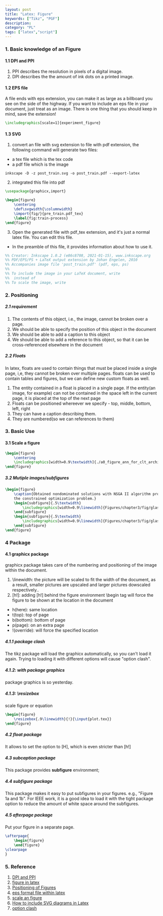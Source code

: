 ```yaml
---
layout: post
title: "Latex: Figure"
keywords: ["Tikz", "PGF"]
description: 
category: "PL"
tags: ["latex","script"]
---
```


### 1. Basic knowledge of an Figure 

#### 1.1 DPI and PPI
1. PPI describes the resolution in pixels of a digital image. 
2. DPI describes the the amount of ink dots on a printed image.

#### 1.2 EPS file
A file ends with eps extension, you can make it as large as a billboard you see on the side of the highway.
If you want to include an eps file in your document, just treat as an image. There is one thing
that you should keep in mind, save the extension!

```latex
\includegraphics[scale=1]{experiment_figure}
```

#### 1.3 SVG
1. convert an file with svg extension to file with pdf extension, the following command will generate two files:
- a tex file which is the tex code
- a pdf file which is the image

```shell
inkscape -D -z post_train.svg -o post_train.pdf --export-latex
```

2. integrated this file into pdf

```tex
\usepackage{graphicx,import}

\begin{figure}
	\centering
	\def\svgwidth{\columnwidth}
	\import{fig/}{pre_train.pdf_tex}
	\label{fig:train-process}
\end{figure}
```

3. Open the generated file with pdf\_tex extension, and it's just a normal latex file. You can edit this file.
- In the preamble of this file, it provides information about how to use it. 

```latex
%% Creator: Inkscape 1.0.2 (e86c8708, 2021-01-15), www.inkscape.org
%% PDF/EPS/PS + LaTeX output extension by Johan Engelen, 2010
%% Accompanies image file 'post_train.pdf' (pdf, eps, ps)
%%
%% To include the image in your LaTeX document, write
%%  instead of
%% To scale the image, write
```



### 2. Positioning

##### 2.1 requirement
1. The contents of this object, i.e., the image, cannot be broken over a page.
2. We should be able to specify the position of this object in the document
3. We should be able to add a caption to this object
4. We should be able to add a reference to this object, so that it can be cross-referenced
   elsewhere in the document

##### 2.2 Floats
In latex, floats are used to contain things that must be placed inside a single page, i,e, they
cannot be broken over multiple pages. floats can be used to contain tables and figures, but we can
define new custom floats as well.
1. The entity contained in a float is placed in a single page. If the entity(an image, for example)
   can not be contained in the space left in the current page, it is placed at the top of the next
   page
2. Floats can be positioned whereever we specify - top, middle, bottom, left, right
3. They can have a caption describing them.
4. They are numbered(so we can references to them)


### 3. Basic Use

#### 3.1 Scale a figure

```latex
\begin{figure}
	\centering
	\includegraphics[width=0.9\textwidth]{./a0_figure_ann_for_clt_architecture.png}
\end{figure}
```

##### 3.2 Mutiple images/subfigures 

```latex
\begin{figure}
	\caption{Obtained nondominated solutions with NSGA II algorithm proceeds on
	the constrained optimization problem.}  
	\begin{subfigure}{.5\textwidth}
		\includegraphics[width=0.9\linewidth]{Figures/chapter3/fig/glass/1.png}
	\end{subfigure}
	\begin{subfigure}{.5\textwidth}
		\includegraphics[width=0.9\linewidth]{Figures/chapter3/fig/glass/3.png}
	\end{subfigure}
\end{figure}
```


### 4 Package

#### 4.1 graphicx package

graphicx package takes care of the numbering and positioning of the image within the document.
1. \linewidth: the picture will be scaled to fit the width of the document, as a result, smaller
   pictures are upscaled and larger pictures dowscaled respectively..
2. [h!]: adding [h!] behind the figure environment \begin tag will force the figure to be shown at
   the location in the document
- h(here): same location
- t(top): top of page
- b(bottom): bottom of page
- p(page): on an extra page
- !(override): will force the specified location

##### 4.1.1 package clash
The tikz package will load the graphicx automatically, so you can't load it again.
Trying to loading it with different options will cause "option clash".

##### 4.1.2: with package graphics
package graphics is so yesterday.

##### 4.1.3: \resizebox
scale figure or equation
```latex
\begin{figure}
	\resizebox{.9\linewidth}{!}{\input{plot.tex}}
\end{figure}
```

##### 4.2 float package
It allows to set the option to [H], which is even stricter than [h!]

##### 4.3 subcaption package
This package provides **subfigure** environment;

##### 4.4 subfigure package

This package makes it easy to put subfigures in your figures. e.g., "Figure 1a and 1b". For IEEE
work, it is a good idea to load it with the tight package option to reduce the amount of white space
around the subfigures. 

##### 4.5 afterpage package

Put your figure in a separate page.

```latex
\afterpage{
	\begin{figure}
	\end{figure}
\clearpage
}
```



### 5. Reference
1. [DPI and PPI](https://en.99designs.jp/blog/tips/ppi-vs-dpi-whats-the-difference/)
2. [figure in latex](https://www.latex-tutorial.com/tutorials/figures/)
3. [Positioning of Figures](https://www.overleaf.com/learn/latex/Positioning_of_Figures)
4. [eps format file within
   latex](https://tex.stackexchange.com/questions/182467/including-eps-figure-in-pdflatex)
5. [scale an figure](https://tex.stackexchange.com/questions/98134/is-it-possible-to-scale-an-entire-beginfigure)
6. [How to include SVG diagrams in Latex](https://tex.stackexchange.com/questions/2099/how-to-include-svg-diagrams-in-latex)
7. [option clash](https://tex.stackexchange.com/questions/82153/option-clash-when-using-graphicx-and-tikz-packages)

